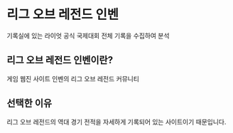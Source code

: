 # 리그 오브 레전드 인벤
기록실에 있는 라이엇 공식 국제대회 전체 기록을 수집하여 분석

## 리그 오브 레전드 인벤이란?
게임 웹진 사이트 인벤의 리그 오브 레전드 커뮤니티

## 선택한 이유
리그 오브 레전드의 역대 경기 전적을 자세하게 기록되어 있는 사이트이기 때문입니다.
